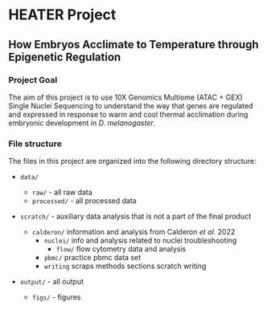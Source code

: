 # HEATER Project

## **H**ow **E**mbryos **A**cclimate to **T**emperature through **E**pigenetic **R**egulation

### Project Goal

The aim of this project is to use 10X Genomics Multiome (ATAC + GEX) Single Nuclei Sequencing to understand the way that genes are regulated and expressed in response to warm and cool thermal acclimation during embryonic development in _D. melanogaster_.

### File structure

The files in this project are organized into the following directory structure:

- `data/` 
    - `raw/` - all raw data
    - `processed/` - all processed data
    
- `scratch/` - auxiliary data analysis that is not a part of the final product
  - `calderon/` information and analysis from Calderon _et al._ 2022
    - `nuclei/` info and analysis related to nuclei troubleshooting
        - `flow/` flow cytometry data and analysis
    - `pbmc/` practice pbmc data set
    - `writing` scraps methods sections scratch writing 
    
- `output/` - all output
    - `figs/` - figures

